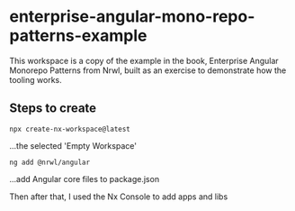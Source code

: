 # enterprise-angular-mono-repo-patterns-example

This workspace is a copy of the example in the book, Enterprise Angular Monorepo Patterns from Nrwl,
built as an exercise to demonstrate how the tooling works.

## Steps to create

```
npx create-nx-workspace@latest
```

...the selected 'Empty Workspace'

```
ng add @nrwl/angular
```

...add Angular core files to package.json

Then after that, I used the Nx Console to add apps and libs
